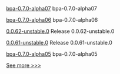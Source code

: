 
[bpa-0.7.0-alpha07](https://github.com/hyperledger-labs/business-partner-agent-chart/releases/tag/bpa-0.7.0-alpha07) bpa-0.7.0-alpha07

[bpa-0.7.0-alpha06](https://github.com/hyperledger-labs/business-partner-agent-chart/releases/tag/bpa-0.7.0-alpha06) bpa-0.7.0-alpha06

[0.0.62-unstable.0](https://github.com/hyperledger/aries-framework-javascript/releases/tag/0.0.62-unstable.0) Release 0.0.62-unstable.0

[0.0.61-unstable.0](https://github.com/hyperledger/aries-framework-javascript/releases/tag/0.0.61-unstable.0) Release 0.0.61-unstable.0

[bpa-0.7.0-alpha05](https://github.com/hyperledger-labs/business-partner-agent-chart/releases/tag/bpa-0.7.0-alpha05) bpa-0.7.0-alpha05


[See more >>>](https://start-here.hyperledger.org/releases)
